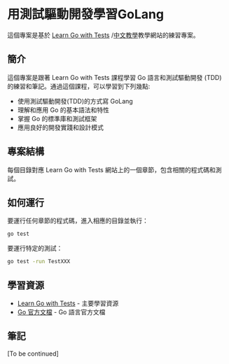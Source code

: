 # 用測試驅動開發學習GoLang

這個專案是基於 [Learn Go with Tests](https://quii.gitbook.io/learn-go-with-tests/) /[中文教學](https://studygolang.gitbook.io/learn-go-with-tests)教學網站的練習專案。

## 簡介

這個專案是跟著 Learn Go with Tests 課程學習 Go 語言和測試驅動開發 (TDD) 的練習和筆記。通過這個課程，可以學習到下列幾點:

- 使用測試驅動開發(TDD)的方式寫 GoLang
- 理解和應用 Go 的基本語法和特性
- 掌握 Go 的標準庫和測試框架
- 應用良好的開發實踐和設計模式

## 專案結構

每個目錄對應 Learn Go with Tests 網站上的一個章節，包含相關的程式碼和測試。

## 如何運行

要運行任何章節的程式碼，進入相應的目錄並執行：

```bash
go test
```

要運行特定的測試：

```bash
go test -run TestXXX
```

## 學習資源

- [Learn Go with Tests](https://quii.gitbook.io/learn-go-with-tests/) - 主要學習資源
- [Go 官方文檔](https://golang.org/doc/) - Go 語言官方文檔

## 筆記

[To be continued]